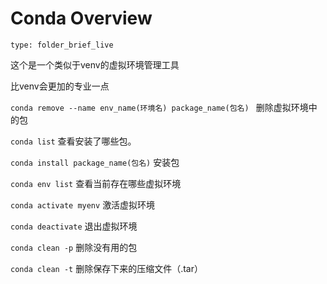 # Conda Overview
 
```ccard
type: folder_brief_live
```
 
这个是一个类似于venv的虚拟环境管理工具

比venv会更加的专业一点

`conda remove --name env_name(环境名) package_name(包名) `
删除虚拟环境中的包

`conda list`
查看安装了哪些包。

`conda install package_name(包名)`
安装包

`conda env list`
查看当前存在哪些虚拟环境

`conda activate myenv`
激活虚拟环境

`conda deactivate`
退出虚拟环境

`conda clean -p`
删除没有用的包

`conda clean -t`
删除保存下来的压缩文件（.tar）
